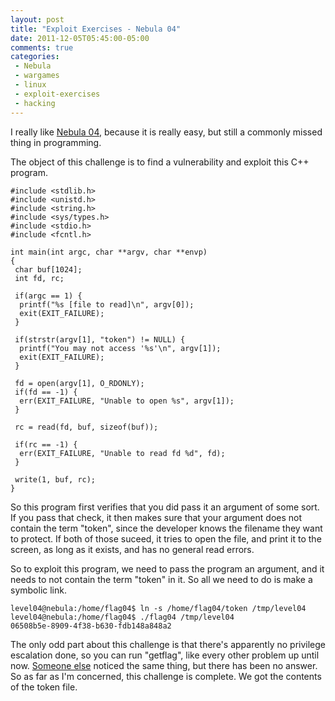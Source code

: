 ```yaml
---
layout: post
title: "Exploit Exercises - Nebula 04"
date: 2011-12-05T05:45:00-05:00
comments: true
categories:
 - Nebula
 - wargames
 - linux
 - exploit-exercises
 - hacking
---
```


I really like [Nebula 04](http://exploit-exercises.com/nebula/level04), because it is really easy, but still a commonly missed thing in programming.

The object of this challenge is to find a vulnerability and exploit this C++ program.

```
#include <stdlib.h>
#include <unistd.h>
#include <string.h>
#include <sys/types.h>
#include <stdio.h>
#include <fcntl.h>

int main(int argc, char **argv, char **envp)
{
 char buf[1024];
 int fd, rc;

 if(argc == 1) {
  printf("%s [file to read]\n", argv[0]);
  exit(EXIT_FAILURE);
 }

 if(strstr(argv[1], "token") != NULL) {
  printf("You may not access '%s'\n", argv[1]);
  exit(EXIT_FAILURE);
 }

 fd = open(argv[1], O_RDONLY);
 if(fd == -1) {
  err(EXIT_FAILURE, "Unable to open %s", argv[1]);
 }

 rc = read(fd, buf, sizeof(buf));

 if(rc == -1) {
  err(EXIT_FAILURE, "Unable to read fd %d", fd);
 }

 write(1, buf, rc);
}
```

So this program first verifies that you did pass it an argument of some sort. If you pass that check, it then makes sure that your argument does not contain the term "token", since the developer knows the filename they want to protect. If both of those suceed, it tries to open the file, and print it to the screen, as long as it exists, and has no general read errors.

So to exploit this program, we need to pass the program an argument, and it needs to not contain the term "token" in it. So all we need to do is make a symbolic link.

```
level04@nebula:/home/flag04$ ln -s /home/flag04/token /tmp/level04
level04@nebula:/home/flag04$ ./flag04 /tmp/level04
06508b5e-8909-4f38-b630-fdb148a848a2
```

The only odd part about this challenge is that there's apparently no privilege escalation done, so you can run "getflag", like every other problem up until now. [Someone else](http://exploit-exercises.com/nebula/level04#comment-375659125) noticed the same thing, but there has been no answer.  So as far as I'm concerned, this challenge is complete. We got the contents of the token file.